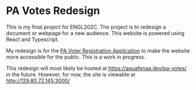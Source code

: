 # PA Votes Redesign

This is my final project for ENGL202C. The project is to redesign a document or webpage for a new audience. This website is powered using React and Typescript.

My redesign is for the [PA Voter Registration Application](https://www.pavoterservices.pa.gov/pages/VoterRegistrationApplication.aspx) to make the website more accessible for the public. This is a work in progress.

This redesign will most likely be hosted at https://aquafenaa.dev/pa-votes/ in the future.
However, for now, the site is viewable at http://129.80.72.145:3000/
